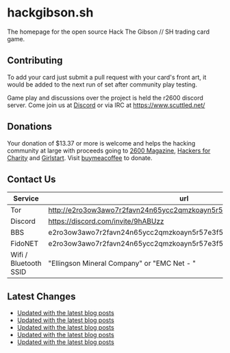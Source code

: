 # hackgibson.sh
The homepage for the open source Hack The Gibson // SH trading card game.


## Contributing

To add your card just submit a pull request with your card's front art, it would be added to the next run of set after community play testing.

Game play and discussions over the project is held the r2600 discord server. Come join us at [Discord](https://discord.com/invite/9hABUzz) or via IRC at https://www.scuttled.net/


## Donations

Your donation of $13.37 or more is welcome and helps the hacking community at large with proceeds going to [2600 Magazine](https://2600.com/), [Hackers for Charity](https://hackersforcharity.org) and [Girlstart](https://girlstart.org).  Visit [buymeacoffee](https://www.buymeacoffee.com/hackgibson.sh) to donate.


## Contact Us

Service | url
-|-
Tor | http://e2ro3ow3awo7r2favn24n65ycc2qmzkoayn5r57e3f56nvjwdcgg32ad.onion
Discord | https://discord.com/invite/9hABUzz
BBS | e2ro3ow3awo7r2favn24n65ycc2qmzkoayn5r57e3f56nvjwdcgg32ad.onion:23
FidoNET | e2ro3ow3awo7r2favn24n65ycc2qmzkoayn5r57e3f56nvjwdcgg32ad.onion:24554
Wifi / Bluetooth SSID | "Ellingson Mineral Company" or "EMC Net - <fidonet address>"

## Latest Changes
<!-- BLOG-POST-LIST:START -->
- [Updated with the latest blog posts](https://github.com/DFW2600/hackgibson.sh/commit/b1b4d05d5345d16f06557b24ff8e70c262811fb8)
- [Updated with the latest blog posts](https://github.com/DFW2600/hackgibson.sh/commit/4facd712e3a3c66df5374f4d982a7422f644cf74)
- [Updated with the latest blog posts](https://github.com/DFW2600/hackgibson.sh/commit/36f98f123ff7d59c64b30c8180e818d64c30658f)
- [Updated with the latest blog posts](https://github.com/DFW2600/hackgibson.sh/commit/48a1f53892df13ac0c0e11e474a22452dc70e6ae)
- [Updated with the latest blog posts](https://github.com/DFW2600/hackgibson.sh/commit/6df0040305923b51f8e848b678a98e22bdbb75f2)
<!-- BLOG-POST-LIST:END -->
